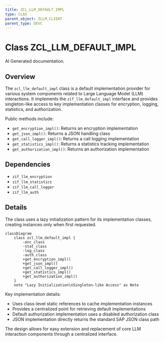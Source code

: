 ```yaml
---
title: ZCL_LLM_DEFAULT_IMPL
type: CLAS
parent_object: ZLLM_CLIENT
parent_type: DEVC
---
```


# Class ZCL_LLM_DEFAULT_IMPL

AI Generated documentation.

## Overview

The `zcl_llm_default_impl` class is a default implementation provider for various system components related to Large Language Model (LLM) interactions. It implements the `zif_llm_default_impl` interface and provides singleton-like access to key implementation classes for encryption, logging, statistics, and authorization.

Public methods include:

- `get_encryption_impl()`: Returns an encryption implementation
- `get_json_impl()`: Returns a JSON handling class
- `get_call_logger_impl()`: Returns a call logging implementation
- `get_statistics_impl()`: Returns a statistics tracking implementation
- `get_authorization_impl()`: Returns an authorization implementation

## Dependencies

- `zif_llm_encryption`
- `zif_llm_statistics`
- `zif_llm_call_logger`
- `zif_llm_auth`

## Details

The class uses a lazy initialization pattern for its implementation classes, creating instances only when first requested.

```mermaid
classDiagram
    class zcl_llm_default_impl {
        -enc_class
        -stat_class
        -log_class
        -auth_class
        +get_encryption_impl()
        +get_json_impl()
        +get_call_logger_impl()
        +get_statistics_impl()
        +get_authorization_impl()
    }
    note "Lazy Initialization\nSingleton-like Access" as Note
```

Key implementation details:

- Uses class-level static references to cache implementation instances
- Provides a centralized point for retrieving default implementations
- Default authorization implementation uses a disabled authorization class
- JSON implementation directly returns the standard SAP JSON class path

The design allows for easy extension and replacement of core LLM interaction components through a centralized interface.
